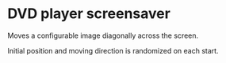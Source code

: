 # DVD player screensaver

Moves a configurable image diagonally across the screen.

Initial position and moving direction is randomized on each start.
